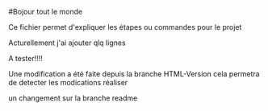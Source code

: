 #Bojour tout le monde

Ce fichier permet d'expliquer les étapes ou commandes pour le projet

Acturellement j'ai ajouter qlq lignes

A tester!!!!

Une modification a été faite depuis la branche HTML-Version
cela permetra de detecter les modications réaliser


un changement sur la branche readme 
